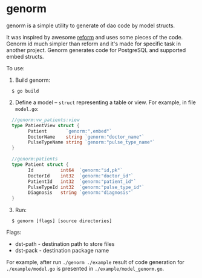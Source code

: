 # genorm 

genorm is a simple utility to generate of dao code by model structs.

It was inspired by awesome [reform](https://github.com/go-reform/reform) and uses some pieces of the code.
Genorm id much simpler than reform and it's made for specific task in another project.
Genorm generates code for PostgreSQL and supported embed structs.

To use:

1. Build genorm:
```
  $ go build
```

2. Define a model – `struct` representing a table or view. For example, in file `model.go`:

```go
  //genorm:vw_patients:view
  type PatientView struct {
        Patient       `genorm:",embed"`
        DoctorName    string `genorm:"doctor_name"`
        PulseTypeName string `genorm:"pulse_type_name"`
  }

  //genorm:patients
  type Patient struct {
        Id          int64  `genorm:"id,pk"`
        DoctorId    int32  `genorm:"doctor_id"`
        PatientId   int32  `genorm:"patient_id"`
        PulseTypeId int32  `genorm:"pulse_type_id"`
        Diagnosis   string `genorm:"diagnosis"`
  }
```

3. Run:

```
  $ genorm [flags] [source directories] 
```

Flags:
  - dst-path - destination path to store files
  - dst-pack - destination package name

For example, after run `./genorm ./example` result of code generation for `./example/model.go` is presented in `./example/model_genorm.go`.

